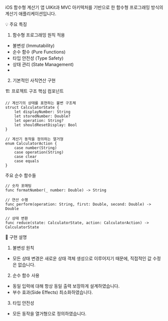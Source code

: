 iOS 함수형 계산기 앱
UIKit과 MVC 아키텍처를 기반으로 한 함수형 프로그래밍 방식의 계산기 애플리케이션입니다.

💡 주요 특징
1. 함수형 프로그래밍 원칙 적용
- 불변성 (Immutability)
- 순수 함수 (Pure Functions)
- 타입 안전성 (Type Safety)
- 상태 관리 (State Management)
- 
2. 기본적인 사칙연산 구현

🏗 프로젝트 구조
핵심 컴포넌트
```
// 계산기의 상태를 표현하는 불변 구조체
struct CalculatorState {
    let displayNumber: String
    let storedNumber: Double?
    let operation: String?
    let shouldResetDisplay: Bool
}
```
```
// 계산기 동작을 정의하는 열거형
enum CalculatorAction {
    case number(String)
    case operation(String)
    case clear
    case equals
}
```

주요 순수 함수들
```
// 숫자 포매팅
func formatNumber(_ number: Double) -> String

// 연산 수행
func perform(operation: String, first: Double, second: Double) -> Double

// 상태 변환
func reduce(state: CalculatorState, action: CalculatorAction) -> CalculatorState
```

📝 구현 설명

1. 불변성 원칙
- 모든 상태 변경은 새로운 상태 객체 생성으로 이루어지기 때문에, 직접적인 값 수정은 없습니다.

2. 순수 함수 사용
- 동일 입력에 대해 항상 동일 출력 보장하게 설계하였습니다.
- 부수 효과(Side Effects) 최소화하였습니다.

3. 타입 안전성
- 모든 동작을 열거형으로 정의하였습니다.
